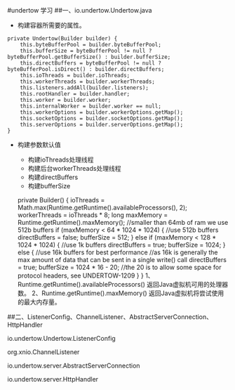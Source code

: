#undertow 学习
##一、io.undertow.Undertow.java
   - 构建容器所需要的属性。

	private Undertow(Builder builder) {
        this.byteBufferPool = builder.byteBufferPool;
        this.bufferSize = byteBufferPool != null ? byteBufferPool.getBufferSize() : builder.bufferSize;
        this.directBuffers = byteBufferPool != null ? byteBufferPool.isDirect() : builder.directBuffers;
        this.ioThreads = builder.ioThreads;
        this.workerThreads = builder.workerThreads;
        this.listeners.addAll(builder.listeners);
        this.rootHandler = builder.handler;
        this.worker = builder.worker;
        this.internalWorker = builder.worker == null;
        this.workerOptions = builder.workerOptions.getMap();
        this.socketOptions = builder.socketOptions.getMap();
        this.serverOptions = builder.serverOptions.getMap();
    }
    
  
  - 构建参数默认值
    - 构建ioThreads处理线程
    - 构建后台workerThreads处理线程
    - 构建directBuffers
    - 构建bufferSize
  
	private Builder() {
        ioThreads = Math.max(Runtime.getRuntime().availableProcessors(), 2);
        workerThreads = ioThreads * 8;
        long maxMemory = Runtime.getRuntime().maxMemory();
        //smaller than 64mb of ram we use 512b buffers
        if (maxMemory < 64 * 1024 * 1024) {
            //use 512b buffers
            directBuffers = false;
            bufferSize = 512;
        } else if (maxMemory < 128 * 1024 * 1024) {
            //use 1k buffers
            directBuffers = true;
            bufferSize = 1024;
        } else {
            //use 16k buffers for best performance
            //as 16k is generally the max amount of data that can be sent in a single write() call
            directBuffers = true;
            bufferSize = 1024 * 16 - 20; //the 20 is to allow some space for protocol headers, see UNDERTOW-1209
        }
    }
    1、Runtime.getRuntime().availableProcessors() 返回Java虚拟机可用的处理器数。
    2、Runtime.getRuntime().maxMemory() 返回Java虚拟机将尝试使用的最大内存量。
  

##二、ListenerConfig、ChannelListener、AbstractServerConnection、HttpHandler 

io.undertow.Undertow.ListenerConfig

org.xnio.ChannelListener

io.undertow.server.AbstractServerConnection

io.undertow.server.HttpHandler